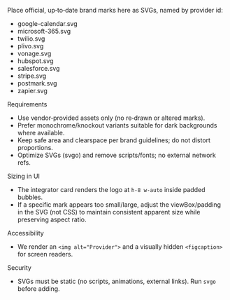 Place official, up‑to‑date brand marks here as SVGs, named by provider id:

- google-calendar.svg
- microsoft-365.svg
- twilio.svg
- plivo.svg
- vonage.svg
- hubspot.svg
- salesforce.svg
- stripe.svg
- postmark.svg
- zapier.svg

Requirements
- Use vendor‑provided assets only (no re‑drawn or altered marks).
- Prefer monochrome/knockout variants suitable for dark backgrounds where available.
- Keep safe area and clearspace per brand guidelines; do not distort proportions.
- Optimize SVGs (svgo) and remove scripts/fonts; no external network refs.

Sizing in UI
- The integrator card renders the logo at `h-8 w-auto` inside padded bubbles.
- If a specific mark appears too small/large, adjust the viewBox/padding in the SVG (not CSS) to maintain consistent apparent size while preserving aspect ratio.

Accessibility
- We render an `<img alt="Provider">` and a visually hidden `<figcaption>` for screen readers.

Security
- SVGs must be static (no scripts, animations, external links). Run `svgo` before adding.
